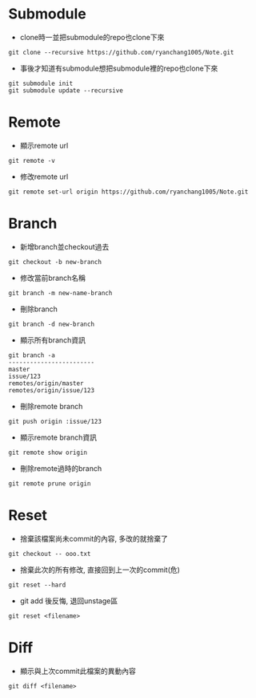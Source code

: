 # Submodule
- clone時一並把submodule的repo也clone下來
```
git clone --recursive https://github.com/ryanchang1005/Note.git
```
- 事後才知道有submodule想把submodule裡的repo也clone下來
```
git submodule init
git submodule update --recursive
```

# Remote
- 顯示remote url
```
git remote -v
```
- 修改remote url
```
git remote set-url origin https://github.com/ryanchang1005/Note.git
```

# Branch
- 新增branch並checkout過去
```
git checkout -b new-branch
```
- 修改當前branch名稱
```
git branch -m new-name-branch
```
- 刪除branch
```
git branch -d new-branch
```
- 顯示所有branch資訊
```
git branch -a
------------------------
master
issue/123
remotes/origin/master
remotes/origin/issue/123
```
- 刪除remote branch
```
git push origin :issue/123
```
- 顯示remote branch資訊
```
git remote show origin
```
- 刪除remote過時的branch
```
git remote prune origin
```

# Reset
- 捨棄該檔案尚未commit的內容, 多改的就捨棄了
```
git checkout -- ooo.txt
```
- 捨棄此次的所有修改, 直接回到上一次的commit(危)
```
git reset --hard
```
- git add 後反悔, 退回unstage區
```
git reset <filename>
```

# Diff
- 顯示與上次commit此檔案的異動內容
```
git diff <filename>
```